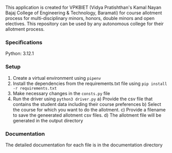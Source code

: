 This application is created for VPKBIET (Vidya Pratishthan's Kamal Nayan Bajaj College of Engineering & Technology, Baramati) for course allotment process for multi-disciplinary minors, honors, double minors and open electives.
This repository can be used by any autonomous college for their allotment process.

### Specifications
Python: 3.12.1

### Setup
1. Create a virtual environment using `pipenv`
2. Install the dependencies from the requirements.txt file using `pip install -r requirements.txt`
3. Make necessary changes in the `consts.py` file
4. Run the driver using `python3 driver.py`
  a) Provide the csv file that contains the student data including their course preferences
  b) Select the course for which you want to do the allotment.
  c) Provide a filename to save the geneerated allotment csv files.
  d) The allotment file will be generated in the output directory

### Documentation
The detailed documentation for each file is in the documentation directory